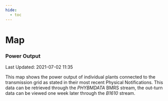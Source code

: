 ```yaml
---
hide:
  - toc
---
```


# Map

### Power Output

Last Updated: 2021-07-02 11:35

This map shows the power output of individual plants connected to the transmission grid as stated in their most recent Physical Notifications. This data can be retrieved through the *PHYBMDATA* BMRS stream, the out-turn data can be viewed one week later through the *B1610* stream.

<div id="map"></div>